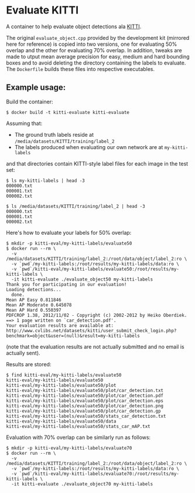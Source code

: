 # Evaluate KITTI

A container to help evaluate object detections ala
[KITTI](http://www.cvlibs.net/datasets/kitti/eval_object.php).

The original `evaluate_object.cpp` provided by the development kit (mirrored here for reference) is copied into
two versions, one for evaluating 50% overlap and the other for evaluating 70% overlap. In addition, tweaks are made
to utput mean average precision for easy, medium and hard bounding boxes and to avoid deleting
the directory containing the labels to evaluate. The `Dockerfile` builds these files into respective executables.

## Example usage:

Build the container:

```
$ docker build -t kitti-evaluate kitti-evaluate
```

Assuming that:

- The ground truth labels reside at `/media/datasets/KITTI/training/label_2`
- The labels produced when evaluating our own network are at `my-kitti-labels`

and that directories contain KITTI-style label files for each image in the test set:

```
$ ls my-kitti-labels | head -3
000000.txt
000001.txt
000002.txt
```

```
$ ls /media/datasets/KITTI/training/label_2 | head -3
000000.txt
000001.txt
000002.txt
```

Here's how to evaluate your labels for 50% overlap:

```
$ mkdir -p kitti-eval/my-kitti-labels/evaluate50
$ docker run --rm \
  -v /media/datasets/KITTI/training/label_2:/root/data/object/label_2:ro \
  -v `pwd`/my-kitti-labels:/root/results/my-kitti-labels/data:ro \
  -v `pwd`/kitti-eval/my-kitti-labels/evaluate50:/root/results/my-kitti-labels \
  -it kitti-evaluate ./evaluate_object50 my-kitti-labels
Thank you for participating in our evaluation!
Loading detections...
  done.
Mean AP Easy 0.811846
Mean AP Moderate 0.645078
Mean AP Hard 0.550397
PDFCROP 1.38, 2012/11/02 - Copyright (c) 2002-2012 by Heiko Oberdiek.
==> 1 page written on `car_detection.pdf'.
Your evaluation results are available at:
http://www.cvlibs.net/datasets/kitti/user_submit_check_login.php?benchmark=object&user=(null)&result=my-kitti-labels
```

(note that the evaluation results are not actually submitted and no email is actually sent).

Results are stored:

```
$ find kitti-eval/my-kitti-labels/evaluate50
kitti-eval/my-kitti-labels/evaluate50
kitti-eval/my-kitti-labels/evaluate50/plot
kitti-eval/my-kitti-labels/evaluate50/plot/car_detection.txt
kitti-eval/my-kitti-labels/evaluate50/plot/car_detection.pdf
kitti-eval/my-kitti-labels/evaluate50/plot/car_detection.eps
kitti-eval/my-kitti-labels/evaluate50/plot/car_detection.png
kitti-eval/my-kitti-labels/evaluate50/plot/car_detection.gp
kitti-eval/my-kitti-labels/evaluate50/stats_car_detection.txt
kitti-eval/my-kitti-labels/evaluate50/data
kitti-eval/my-kitti-labels/evaluate50/stats_car_mAP.txt
```

Evaluation with 70% overlap can be similarly run as follows:

```
$ mkdir -p kitti-eval/my-kitti-labels/evaluate70
$ docker run --rm \
  -v /media/datasets/KITTI/training/label_2:/root/data/object/label_2:ro \
  -v `pwd`/my-kitti-labels:/root/results/my-kitti-labels/data:ro \
  -v `pwd`/kitti-eval/my-kitti-labels/evaluate70:/root/results/my-kitti-labels \
  -it kitti-evaluate ./evaluate_object70 my-kitti-labels
```